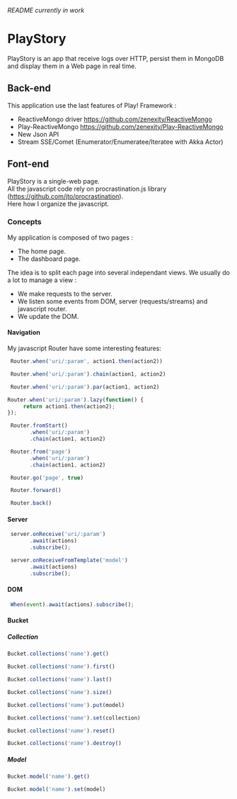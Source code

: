 *README currently in work*

# PlayStory #

PlayStory is an app that receive logs over HTTP, persist them in MongoDB and display them in a Web page in real time.

## Back-end ##
This application use the last features of Play! Framework :

- ReactiveMongo driver <https://github.com/zenexity/ReactiveMongo>
- Play-ReactiveMongo <https://github.com/zenexity/Play-ReactiveMongo>
- New Json API
- Stream SSE/Comet (Enumerator/Enumeratee/Iteratee with Akka Actor)

## Font-end ##
PlayStory is a single-web page.    
All the javascript code rely on procrastination.js library (<https://github.com/jto/procrastination>).   
Here how I organize the javascript.

### Concepts ###
My application is composed of two pages :

- The home page.
- The dashboard page.
 
The idea is to split each page into several independant views.
We usually do a lot to manage a view :

- We make requests to the server.
- We listen some events from DOM, server (requests/streams) and javascript router.
- We update the DOM.

#### Navigation ####
My javascript Router have some interesting features:

```javascript
 Router.when('uri/:param', action1.then(action2))
```

```javascript
 Router.when('uri/:param').chain(action1, action2)
```

```javascript
 Router.when('uri/:param').par(action1, action2)
```

```javascript
Router.when('uri/:param').lazy(function() {
     return action1.then(action2);
});
```

```javascript
 Router.fromStart()
       .when('uri/:param')
       .chain(action1, action2)
```

```javascript
 Router.from('page')
       .when('uri/:param')
       .chain(action1, action2)
```

```javascript
 Router.go('page', true)
```

```javascript
 Router.forward()
```

```javascript
 Router.back()
```

#### Server ####

```javascript
 server.onReceive('uri/:param')
       .await(actions)
       .subscribe();
```

```javascript
 server.onReceiveFromTemplate('model')
       .await(actions)
       .subscribe();
```

#### DOM ####

```javascript
 When(event).await(actions).subscribe();
```

#### Bucket ####

##### Collection #####

```javascript
Bucket.collections('name').get()
```

```javascript
Bucket.collections('name').first()
```

```javascript
Bucket.collections('name').last()
```

```javascript
Bucket.collections('name').size()
```

```javascript
Bucket.collections('name').put(model)
```

```javascript
Bucket.collections('name').set(collection)
```

```javascript
Bucket.collections('name').reset()
```

```javascript
Bucket.collections('name').destroy()
```

##### Model #####

```javascript
Bucket.model('name').get()
```

```javascript
Bucket.model('name').set(model)
```
